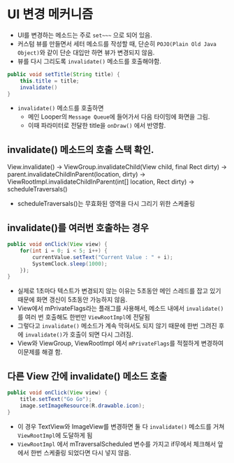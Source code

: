 # UI 변경 메커니즘

* UI를 변경하는 메소드는 주로 `set~~~` 으로 되어 있음.
* 커스텀 뷰를 만들면서 세터 메소드를 작성할 때, 단순히 `POJO(Plain Old Java Object)`와 같이 단순 대입만 하면 뷰가 변경되지 않음.
* 뷰를 다시 그리도록 `invalidate()` 메소드를 호출해야함.

```java
public void setTitle(String title) {
    this.title = title;
    invalidate()
}
```

* `invalidate()` 메소드를 호출하면
  * 메인 Looper의 `Message Queue`에 들어가서 다음 타이밍에 화면을 그림.
  * 이때 파라미터로 전달한 title을 `onDraw()` 에서 반영함.


## invalidate() 메소드의 호출 스택 확인.

View.invalidate() -> ViewGroup.invalidateChild(View child, final Rect dirty) -> parent.invalidateChildInParent(location, dirty) -> ViewRootImpl.invalidateChildInParent(int[] location, Rect dirty) -> scheduleTraversals()

* scheduleTraversals()는 무효화된 영역을 다시 그리기 위한 스케줄링


## invalidate()를 여러번 호출하는 경우

```java
public void onClick(View view) {
    for(int i = 0; i < 5; i++) {
        currentValue.setText("Current Value : " + i);
        SystemClock.sleep(1000);
    });
}
```

* 실제로 1초마다 텍스트가 변경되지 않는 이유는 5초동안 메인 스레드를 잡고 있기 때문에 화면 갱신이 5초동안 가능하지 않음.
* View에서 mPrivateFlags라는 플래그를 사용해서, 메소드 내에서 `invalidate()`를 여러 번 호출해도 한번만 `ViewRootImpl`에 전달됨
* 그렇다고 `invalidate()` 메소드가 계속 막혀서도 되지 않기 때문에 한번 그려진 후에 `invalidate()`가 호출이 되면 다시 그려짐.
* View와 ViewGroup, ViewRootImpl 에서 `mPrivateFlags`를 적절하게 변경하여 이문제를 해결 함.

## 다른 View 간에 invalidate() 메소드 호출

```java
public void onClick(View view) {
    title.setText("Go Go");
    image.setImageResource(R.drawable.icon);
}
```

* 이 경우 TextView와 ImageView를 변경하면 둘 다 `invalidate()` 메소드를 거쳐 `ViewRootImpl`에 도달하게 됨
* `ViewRootImpl` 에서 mTraversalScheduled 변수를 가지고 if무에서 체크해서 앞에서 한번 스케줄링 되었다면 다시 넣지 않음.